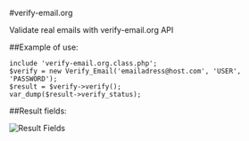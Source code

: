 #verify-email.org

Validate real emails with verify-email.org API

##Example of use:
	
	include 'verify-email.org.class.php';
	$verify = new Verify_Email('emailadress@host.com', 'USER', 'PASSWORD');
	$result = $verify->verify();
	var_dump($result->verify_status);
	

##Result fields:
	
	
![Result Fields](https://raw.github.com/madeinnordeste/verify-email.org/master/verify-email-results.png "Result Fields")
